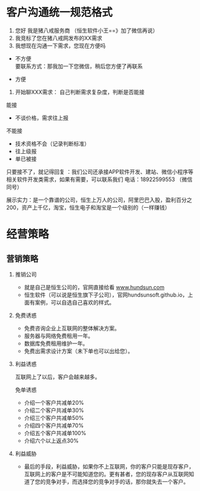 # **客户沟通统一规范格式**

1. 您好 我是猪八戒服务商 （恒生软件小王==》加了微信再说）
1. 我竞标了您在猪八戒网发布的XX需求
1. 我想现在沟通一下需求，您现在方便吗
    
- 不方便  
     要联系方式：那我加一下您微信，稍后您方便了再联系
    
- 方便
 1.  开始聊XXX需求：
    自己判断需求复杂度，判断是否能接  

能接
-    不谈价格，需求往上报
    
不能接
- 技术资格不会（记录判断标准）
- 往上级报
- 单已被接
      
只要接不了，就记得回复 ：我们公司还承接APP软件开发、建站、微信小程序等相关软件开发类需求，如果有需要，可以联系我们  电话：18922599553 （微信同号）

展示实力：是一个靠谱的公司，恒生上万人的公司，阿里巴巴入股，盈利百分之200，资产上千亿，淘宝，恒生电子和淘宝是一个级别的（一样赚钱）
  
  
  # 经营策略

## 营销策略

1. 推销公司
    - 就是自己是恒生公司的，官网直接给看 www.hundsun.com
    - 恒生软件（可以说是恒生旗下子公司），官网hundsunsoft.github.io，上面有案例，可以自选自己喜欢的样式。

2. 免费诱惑
    - 免费咨询企业上互联网的整体解决方案。
    - 服务器与网络免费租用一年。
    - 数据库免费租用维护一年。
    - 免费出需求设计方案（未下单也可以出给您）。

3. 利益诱惑

    互联网上了以后，客户会越来越多。

    免单诱惑
    - 介绍一个客户共减单20%
    - 介绍二个客户共减单30%
    - 介绍三个客户共减单50%
    - 介绍四个客户共减单70%
    - 介绍五个客户共减单100%
    - 介绍六个以上返点30%

4. 利益威胁
    - 最后的手段，利益威胁，如果你不上互联网，你的客户只能是现存客户，互联网上的客户是不可能知道您的。更有甚者，您的现存客户从互联网知道了您的竞争对手，而选择您的竞争对手的话，那你就失去一个客户。
